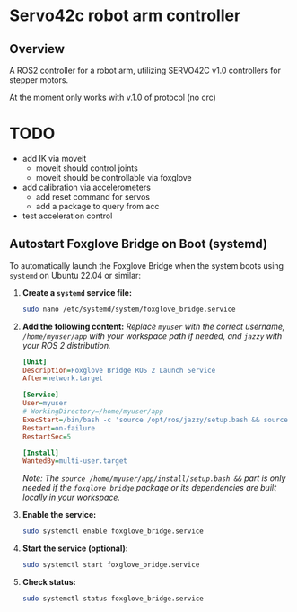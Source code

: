 # Servo42c robot arm controller

## Overview

A ROS2 controller for a robot arm, utilizing SERVO42C v1.0 controllers for stepper motors.

At the moment only works with v.1.0 of protocol (no crc)

# TODO
- add IK via moveit
  - moveit should control joints
  - moveit should be controllable via foxglove
- add calibration via accelerometers
  - add reset command for servos
  - add a package to query from acc
- test acceleration control

## Autostart Foxglove Bridge on Boot (systemd)

To automatically launch the Foxglove Bridge when the system boots using `systemd` on Ubuntu 22.04 or similar:

1.  **Create a `systemd` service file:**
    ```bash
    sudo nano /etc/systemd/system/foxglove_bridge.service
    ```

2.  **Add the following content:**
    *Replace `myuser` with the correct username, `/home/myuser/app` with your workspace path if needed, and `jazzy` with your ROS 2 distribution.*

    ```ini
    [Unit]
    Description=Foxglove Bridge ROS 2 Launch Service
    After=network.target

    [Service]
    User=myuser 
    # WorkingDirectory=/home/myuser/app
    ExecStart=/bin/bash -c 'source /opt/ros/jazzy/setup.bash && source /home/myuser/app/install/setup.bash && ros2 launch foxglove_bridge foxglove_bridge_launch.xml'
    Restart=on-failure
    RestartSec=5

    [Install]
    WantedBy=multi-user.target
    ```
    *Note: The `source /home/myuser/app/install/setup.bash &&` part is only needed if the `foxglove_bridge` package or its dependencies are built locally in your workspace.*

3.  **Enable the service:**
    ```bash
    sudo systemctl enable foxglove_bridge.service
    ```

4.  **Start the service (optional):**
    ```bash
    sudo systemctl start foxglove_bridge.service
    ```

5.  **Check status:**
    ```bash
    sudo systemctl status foxglove_bridge.service
    ```
